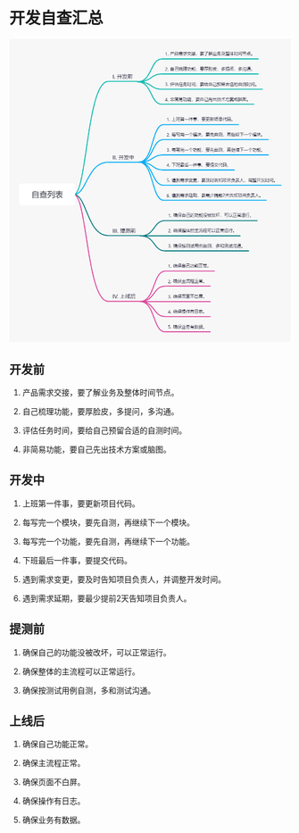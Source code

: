 # 开发自查汇总
![](/images/auto/%E5%BC%80%E5%8F%91%E8%87%AA%E6%9F%A5%E6%B1%87%E6%80%BB/image1.png)

## 开发前

1. 产品需求交接，要了解业务及整体时间节点。

1. 自己梳理功能，要厚脸皮，多提问，多沟通。

1. 评估任务时间，要给自己预留合适的自测时间。

1. 非简易功能，要自己先出技术方案或脑图。

## 开发中

1. 上班第一件事，要更新项目代码。

1. 每写完一个模块，要先自测，再继续下一个模块。

1. 每写完一个功能，要先自测，再继续下一个功能。

1. 下班最后一件事，要提交代码。

1. 遇到需求变更，要及时告知项目负责人，并调整开发时间。

1. 遇到需求延期，要最少提前2天告知项目负责人。

## 提测前

1. 确保自己的功能没被改坏，可以正常运行。

1. 确保整体的主流程可以正常运行。

1. 确保按测试用例自测，多和测试沟通。

## 上线后

1. 确保自己功能正常。

1. 确保主流程正常。

1. 确保页面不白屏。

1. 确保操作有日志。

1. 确保业务有数据。



